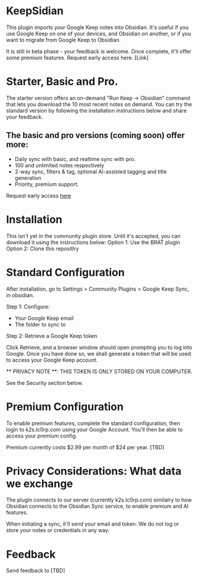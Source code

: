 
# KeepSidian

This plugin imports your Google Keep notes into Obsidian. It's useful if you use Google Keep on one of your devices, and Obsidian on another, or if you want to migrate from Google Keep to Obsidian.

It is still in beta phase - your feedback is welcome. Once complete, it'll offer some premium features. Request early access here. [Link]

# Starter, Basic and Pro.

The starter version offers an on-demand "Run Keep -> Obsidian" command that lets you download the 10 most recent notes on demand. You can try the standard version by following the installation instructions below and share your feedback.

## The basic and pro versions (coming soon) offer more:

- Daily sync with basic, and realtime sync with pro.
- 100 and unlimited notes respectively
- 2-way sync, filters & tag, optional AI-assisted tagging and title generation
- Priority, premium support.

Request early access [here](https://umh39lhux3j.typeform.com/to/NKbRukRg)

# Installation

This isn't yet in the community plugin store. Until it's accepted, you can download it using the instructions below:
Option 1: Use the BRAT plugin
Option 2: Clone this repositlry 

# Standard Configuration

After installation, go to Settings > Community Plugins > Google Keep Sync, in obsidian.

Step 1: Configure:
- Your Google Keep email
- The folder to sync to

Step 2: Retrieve a Google Keep token

Click Retrieve, and a browser window should open prompting you to log into Google. Once you have done so, we shall generate a token that will be used to access your Google Keep account.

** PRIVACY NOTE **: THIS TOKEN IS ONLY STORED ON YOUR COMPUTER. 

See the Security section below.

# Premium Configuration

To enable premium features, complete the standard configuration, then login to k2s.lc0rp.com using your Google Account. You'll then be able to access your premium config.

Premium currently costs $2.99 per month of $24 per year. [TBD]

# Privacy Considerations: What data we exchange

The plugin connects to our server (currently k2s.lc0rp.com) similalry to how Obsidian connects to the Obsidian Sync service, to enable premium and AI features.

When initiating a sync, it'll send your email and token. We do not log or store your notes or credentials in any way.

# Feedback

Send feedback to [TBD]